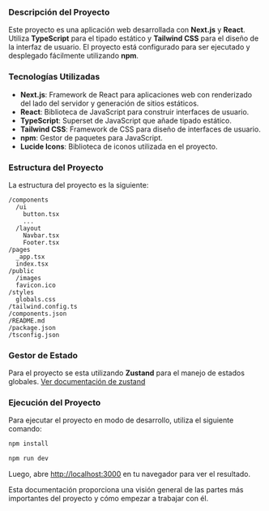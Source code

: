 ### Descripción del Proyecto

Este proyecto es una aplicación web desarrollada con **Next.js** y **React**. Utiliza **TypeScript** para el tipado estático y **Tailwind CSS** para el diseño de la interfaz de usuario. El proyecto está configurado para ser ejecutado y desplegado fácilmente utilizando **npm**.

### Tecnologías Utilizadas

- **Next.js**: Framework de React para aplicaciones web con renderizado del lado del servidor y generación de sitios estáticos.
- **React**: Biblioteca de JavaScript para construir interfaces de usuario.
- **TypeScript**: Superset de JavaScript que añade tipado estático.
- **Tailwind CSS**: Framework de CSS para diseño de interfaces de usuario.
- **npm**: Gestor de paquetes para JavaScript.
- **Lucide Icons**: Biblioteca de iconos utilizada en el proyecto.

### Estructura del Proyecto

La estructura del proyecto es la siguiente:

```
/components
  /ui
    button.tsx
    ...
  /layout
    Navbar.tsx
    Footer.tsx
/pages
  _app.tsx
  index.tsx
/public
  /images
  favicon.ico
/styles
  globals.css
/tailwind.config.ts
/components.json
/README.md
/package.json
/tsconfig.json
```

### Gestor de Estado

Para el proyecto se esta utilizando **Zustand** para el manejo de estados globales. [Ver documentación de zustand](https://zustand.docs.pmnd.rs/getting-started/introduction)

### Ejecución del Proyecto

Para ejecutar el proyecto en modo de desarrollo, utiliza el siguiente comando:

```bash
npm install
```

```bash
npm run dev
```

Luego, abre [http://localhost:3000](http://localhost:3000) en tu navegador para ver el resultado.

Esta documentación proporciona una visión general de las partes más importantes del proyecto y cómo empezar a trabajar con él.
